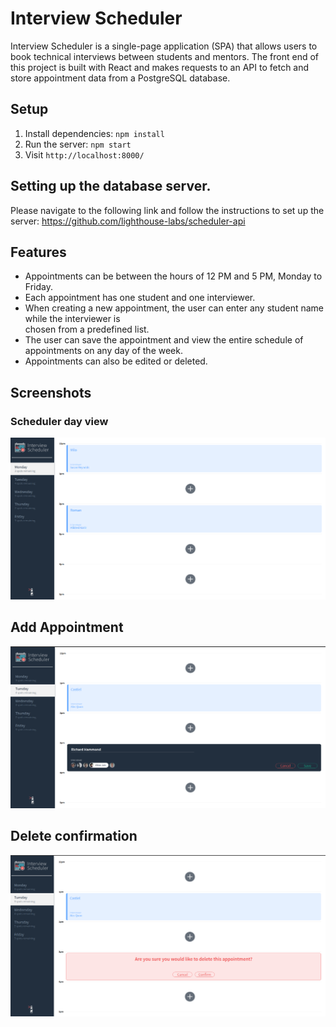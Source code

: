 # Interview Scheduler
Interview Scheduler is a single-page application (SPA) that allows users to book technical interviews between students and mentors. The front end of this project is built with React and makes requests to an API to fetch and store appointment data from a  PostgreSQL database.

## Setup

1. Install dependencies: `npm install`
2. Run the server: `npm start`
3. Visit `http://localhost:8000/`

## Setting up the database server.
Please navigate to the following link and follow the instructions to set up the server:
https://github.com/lighthouse-labs/scheduler-api

## Features
- Appointments can be between the hours of 12 PM and 5 PM, Monday to Friday.
- Each appointment has one student and one interviewer.
- When creating a new appointment, the user can enter any student name while the interviewer is    
  chosen from a predefined list.
- The user can save the appointment and view the entire schedule of appointments on any day of the 
  week.
- Appointments can also be edited or deleted. 

## Screenshots

### Scheduler day view
!["Screenshot of Homepage"](https://github.com/vickyruud/scheduler/blob/master/public/images/scheduler.png)

## Add Appointment

!["Screenshot of Add Appointment"](https://github.com/vickyruud/scheduler/blob/master/public/images/new_appointment.png)

## Delete confirmation

!["Screenshot of Deleting"](https://github.com/vickyruud/scheduler/blob/master/public/images/deleting.png)


